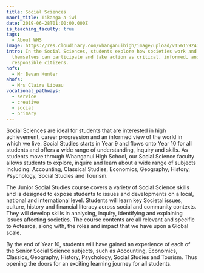 ```yaml
---
title: Social Sciences
maori_title: Tikanga-a-iwi
date: 2019-06-28T01:00:00.000Z
is_teaching_faculty: true
tags:
  - About WHS
image: https://res.cloudinary.com/whanganuihigh/image/upload/v1561592437/faculties/Social_Science_-_combined.jpg
intro: In the Social Sciences, students explore how societies work and how they
  themselves can participate and take action as critical, informed, and
  responsible citizens.
hofs:
  - Mr Bevan Hunter
ahofs:
  - Mrs Claire Libeau
vocational_pathways:
  - service
  - creative
  - social
  - primary
---
```

Social Sciences are ideal for students that are interested in high achievement, career progression and an informed view of the world in which we live. Social Studies starts in Year 9 and flows onto Year 10 for all students and offers a wide range of understanding, inquiry and skills. As students move through Whanganui High School, our Social Science faculty allows students to explore, inquire and learn about a wide range of subjects including: Accounting, Classical Studies, Economics, Geography, History, Psychology, Social Studies and Tourism.



The Junior Social Studies course covers a variety of Social Science skills and is designed to expose students to issues and developments on a local, national and international level. Students will learn key Societal issues, culture, history and financial literacy across social and community contexts. They will develop skills in analysing, inquiry, identifying and explaining issues affecting societies. The course contents are all relevant and specific to Aotearoa, along with, the roles and impact that we have upon a Global scale.



By the end of Year 10, students will have gained an experience of each of the Senior Social Science subjects, such as Accounting, Economics, Classics, Geography, History, Psychology, Social Studies and Tourism. Thus opening the doors for an exciting learning journey for all students.
